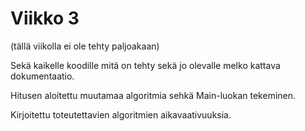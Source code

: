# Viikko 3
(tällä viikolla ei ole tehty paljoakaan)
  
  
Sekä kaikelle koodille mitä on tehty sekä jo olevalle melko kattava dokumentaatio.

Hitusen aloitettu muutamaa algoritmia sehkä Main-luokan tekeminen.

Kirjoitettu toteutettavien algoritmien aikavaativuuksia.